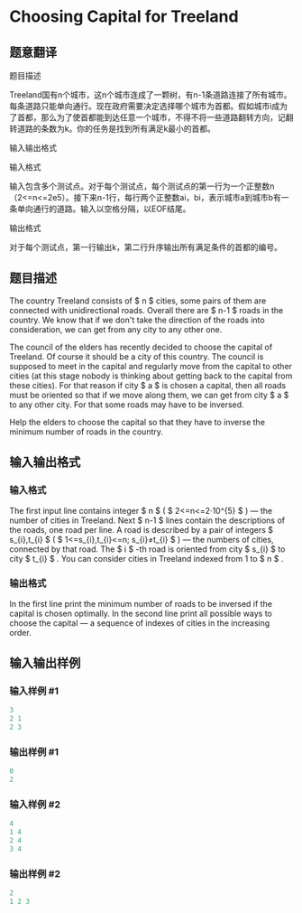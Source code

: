 # Choosing Capital for Treeland

## 题意翻译

题目描述

Treeland国有n个城市，这n个城市连成了一颗树，有n-1条道路连接了所有城市。每条道路只能单向通行。现在政府需要决定选择哪个城市为首都。假如城市i成为了首都，那么为了使首都能到达任意一个城市，不得不将一些道路翻转方向，记翻转道路的条数为k。你的任务是找到所有满足k最小的首都。

输入输出格式

输入格式

输入包含多个测试点。对于每个测试点，每个测试点的第一行为一个正整数n（2<=n<=2e5）。接下来n-1行，每行两个正整数ai，bi，表示城市a到城市b有一条单向通行的道路。输入以空格分隔，以EOF结尾。

输出格式

对于每个测试点，第一行输出k，第二行升序输出所有满足条件的首都的编号。

## 题目描述

The country Treeland consists of $ n $ cities, some pairs of them are connected with unidirectional roads. Overall there are $ n-1 $ roads in the country. We know that if we don't take the direction of the roads into consideration, we can get from any city to any other one.

The council of the elders has recently decided to choose the capital of Treeland. Of course it should be a city of this country. The council is supposed to meet in the capital and regularly move from the capital to other cities (at this stage nobody is thinking about getting back to the capital from these cities). For that reason if city $ a $ is chosen a capital, then all roads must be oriented so that if we move along them, we can get from city $ a $ to any other city. For that some roads may have to be inversed.

Help the elders to choose the capital so that they have to inverse the minimum number of roads in the country.

## 输入输出格式

### 输入格式

The first input line contains integer $ n $ ( $ 2<=n<=2·10^{5} $ ) — the number of cities in Treeland. Next $ n-1 $ lines contain the descriptions of the roads, one road per line. A road is described by a pair of integers $ s_{i},t_{i} $ ( $ 1<=s_{i},t_{i}<=n; s_{i}≠t_{i} $ ) — the numbers of cities, connected by that road. The $ i $ -th road is oriented from city $ s_{i} $ to city $ t_{i} $ . You can consider cities in Treeland indexed from 1 to $ n $ .

### 输出格式

In the first line print the minimum number of roads to be inversed if the capital is chosen optimally. In the second line print all possible ways to choose the capital — a sequence of indexes of cities in the increasing order.

## 输入输出样例

### 输入样例 #1

```cpp
3
2 1
2 3

```
### 输出样例 #1

```cpp
0
2 

```
### 输入样例 #2

```cpp
4
1 4
2 4
3 4

```
### 输出样例 #2

```cpp
2
1 2 3 

```

